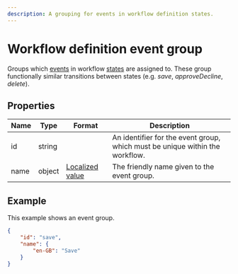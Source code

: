 ```yaml
---
description: A grouping for events in workflow definition states.
---
```

# Workflow definition event group

Groups which [events](event) in workflow [states](state) are assigned to. These group functionally similar transitions between states (e.g. *save*, *approveDecline*, *delete*).

## Properties

| Name     | Type   | Format          | Description                                        |
|----------|--------|-----------------|----------------------------------------------------|
| id | string | | An identifier for the event group, which must be unique within the workflow. |
| name | object | [Localized value](/key-concepts/localization.md)  | The friendly name given to the event group. |

## Example

This example shows an event group.

```json
{
    "id": "save",
    "name": {
        "en-GB": "Save"
    }
}
```

